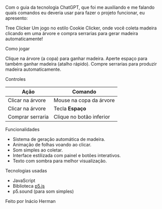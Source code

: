 Com o guia da tecnologia ChatGPT, que foi me auxiliando e me falando quais comandos eu deveria usar para fazer o projeto funcionar, eu apresento:

Tree Clicker
Um jogo no estilo Cookie Clicker, onde você coleta madeira clicando em uma árvore e compra serrarias para gerar madeira automaticamente!

Como jogar

Clique na árvore (a copa) para ganhar madeira.
Aperte espaço para também ganhar madeira (atalho rápido).
Compre serrarias para produzir madeira automaticamente.

Controles

| Ação                   | Comando                   |
| ---------------------- | ------------------------- |
| Clicar na árvore       | Mouse na copa da árvore   |
| Clicar na árvore       | Tecla **Espaço**          |
| Comprar serraria       | Clique no botão inferior  |

Funcionalidades

- Sistema de geração automática de madeira.
- Animação de folhas voando ao clicar.
- Som simples ao coletar.
- Interface estilizada com painel e botões interativos.
- Texto com sombra para melhor visualização.

Tecnologias usadas

- JavaScript
- Biblioteca [p5.js](https://p5js.org/)
- p5.sound (para som simples)

Feito por Inácio Herman
